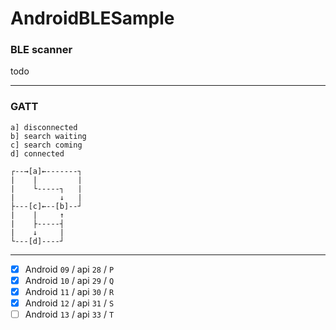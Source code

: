 # AndroidBLESample

### BLE scanner

todo

---

### GATT

```
a] disconnected
b] search waiting
c] search coming
d] connected
```

```
┌--→[a]←-------┐
|    |         |
|    └-----┐   |
|          ↓   |
├---[c]←--[b]--┘
|    |     ↑
|    ├-----┤
|    ↓     |
└---[d]----┘
```

---

- [x] Android `09` / api `28` / `P`
- [x] Android `10` / api `29` / `Q`
- [x] Android `11` / api `30` / `R`
- [x] Android `12` / api `31` / `S`
- [ ] Android `13` / api `33` / `T`
